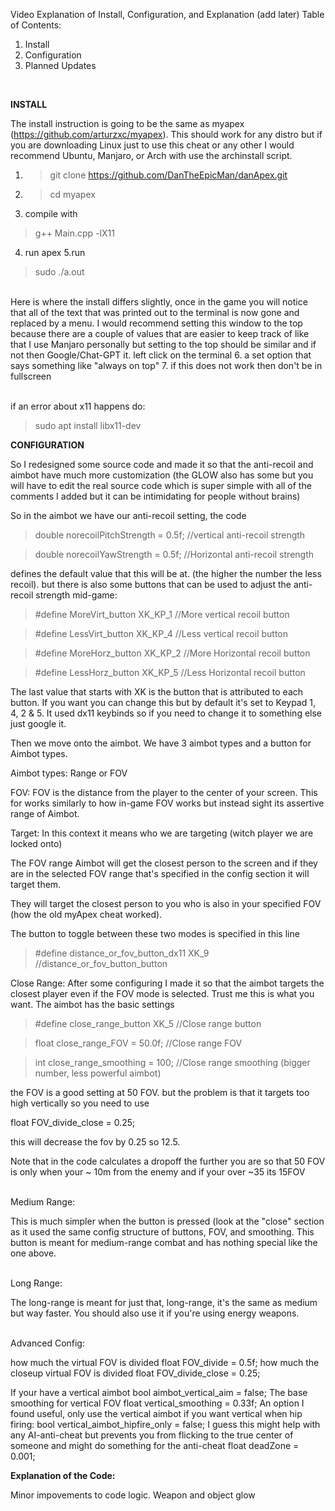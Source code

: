 Video Explanation of Install, Configuration, and Explanation (add later)
Table of Contents:
1. Install
2. Configuration
3. Planned Updates
<br />

**INSTALL**

The install instruction is going to be the same as myapex (https://github.com/arturzxc/myapex). This should work for any distro but if you are downloading Linux just to use this cheat or any other I would recommend Ubuntu, Manjaro, or Arch with use the archinstall script.
1. >git clone https://github.com/DanTheEpicMan/danApex.git
2. >cd myapex
3. compile with
>g++ Main.cpp -lX11
4. run apex
5.run <br />
> sudo ./a.out

<br />
Here is where the install differs slightly, once in the game you will notice that all of the text that was printed out to the terminal is now gone and replaced by a menu. I would recommend setting this window to the top because there are a couple of values that are easier to keep track of like that
I use Manjaro personally but setting to the top should be similar and if not then Google/Chat-GPT it. 
left click on the terminal
6. a set option that says something like "always on top" 
7. if this does not work then don't be in fullscreen
<br />
<br />

if an error about x11 happens do:
>sudo apt install libx11-dev

**CONFIGURATION**

So I redesigned some source code and made it so that the anti-recoil and aimbot have much more customization (the GLOW also has some but you will have to edit the real source code which is super simple with all of the comments I added but it can be intimidating for people without brains)

So in the aimbot we have our anti-recoil setting, the code

>double norecoilPitchStrength = 0.5f; //vertical anti-recoil strength

>double norecoilYawStrength = 0.5f;   //Horizontal anti-recoil strength

defines the default value that this will be at. (the higher the number the less recoil). but there is also some buttons that can be used to adjust the anti-recoil strength mid-game:

>#define MoreVirt_button XK_KP_1 //More vertical recoil button

>#define LessVirt_button XK_KP_4 //Less vertical recoil button

>#define MoreHorz_button XK_KP_2 //More Horizontal recoil button

>#define LessHorz_button XK_KP_5 //Less Horizontal recoil button

The last value that starts with XK is the button that is attributed to each button. If you want you can change this but by default it's set to Keypad 1, 4, 2 & 5. It used dx11 keybinds so if you need to change it to something else just google it.


Then we move onto the aimbot. We have 3 aimbot types and a button for Aimbot types.

Aimbot types: Range or FOV

FOV: FOV is the distance from the player to the center of your screen. This for works similarly to how in-game FOV works but instead sight its assertive range of Aimbot.

Target: In this context it means who we are targeting (witch player we are locked onto)

The FOV range Aimbot will get the closest person to the screen and if they are in the selected FOV range that's specified in the config section it will target them. 

They will target the closest person to you who is also in your specified FOV (how the old myApex cheat worked).

The button to toggle between these two modes is specified in this line

>#define distance_or_fov_button_dx11 XK_9 //distance_or_fov_button_button

Close Range: After some configuring I made it so that the aimbot targets the closest player even if the FOV mode is selected. Trust me this is what you want. The aimbot has the basic settings 

>#define close_range_button XK_5 //Close range button

>float close_range_FOV = 50.0f; //Close range FOV

>int close_range_smoothing = 100; //Close range smoothing (bigger number, less powerful aimbot)


the FOV is a good setting at 50 FOV. but the problem is that it targets too high vertically so you need to use 

float FOV_divide_close = 0.25;

this will decrease the fov by 0.25 so 12.5.

Note that in the code calculates a dropoff the further you are so that 50 FOV is only when your ~ 10m from the enemy and if your over ~35 its 15FOV

<br />
Medium Range:

This is much simpler when the button is pressed (look at the "close" section as it used the same config structure of buttons, FOV, and smoothing. This button is meant for medium-range combat and has nothing special like the one above. 

<br />
Long Range: 

The long-range is meant for just that, long-range, it's the same as medium but way faster. You should also use it if you're using energy weapons.

<br />
Advanced Config:


how much the virtual FOV is divided
float FOV_divide = 0.5f; 
how much the closeup virtual FOV is divided
float FOV_divide_close = 0.25;

If your have a vertical aimbot
bool aimbot_vertical_aim = false;
The base smoothing for vertical FOV
float vertical_smoothing = 0.33f; 
An option I found useful, only use the vertical aimbot if you want vertical when hip firing:
bool vertical_aimbot_hipfire_only = false;
I guess this might help with any AI-anti-cheat but prevents you from flicking to the true center of someone and might do something for the anti-cheat
float deadZone = 0.001;

**Explanation of the Code:**

Minor impovements to code logic.
Weapon and object glow
